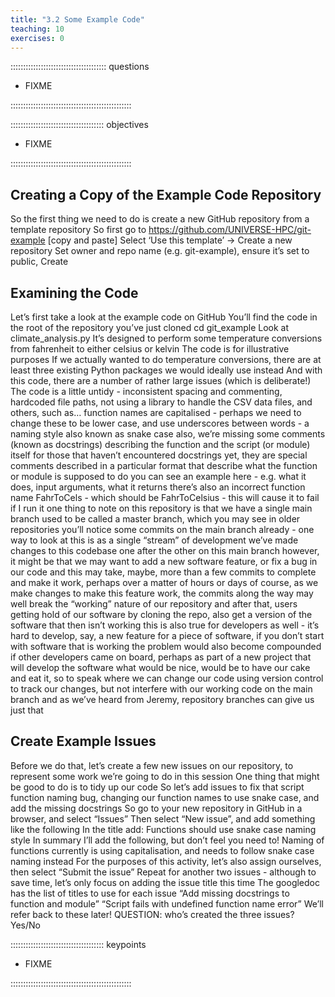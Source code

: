 ```yaml
---
title: "3.2 Some Example Code"
teaching: 10
exercises: 0
---
```


:::::::::::::::::::::::::::::::::::::: questions 

- FIXME

::::::::::::::::::::::::::::::::::::::::::::::::

::::::::::::::::::::::::::::::::::::: objectives

- FIXME

::::::::::::::::::::::::::::::::::::::::::::::::

## Creating a Copy of the Example Code Repository

So the first thing we need to do is create a new GitHub repository from a template repository
So first go to https://github.com/UNIVERSE-HPC/git-example [copy and paste]
Select ‘Use this template’ -> Create a new repository
Set owner and repo name (e.g. git-example), ensure it’s set to public, Create


## Examining the Code

Let’s first take a look at the example code on GitHub
You’ll find the code in the root of the repository you’ve just cloned
cd git_example
Look at climate_analysis.py
It’s designed to perform some temperature conversions from fahrenheit to either celsius or kelvin
The code is for illustrative purposes
If we actually wanted to do temperature conversions, there are at least three existing Python packages we would ideally use instead
And with this code, there are a number of rather large issues (which is deliberate!)
The code is a little untidy - inconsistent spacing and commenting, hardcoded file paths, not  using a library to handle the CSV data files, and others, such as…
function names are capitalised - perhaps we need to change these to be lower case, and use underscores between words - a naming style also known as snake case
also, we’re missing some comments (known as docstrings) describing the function and the script (or module) itself
for those that haven’t encountered docstrings yet, they are special comments described in a particular format that describe what the function or module is supposed to do
you can see an example here - e.g. what it does, input arguments, what it returns
there’s also an incorrect function name FahrToCels - which should be FahrToCelsius - this will cause it to fail if I run it
one thing to note on this repository is that we have a single main branch
used to be called a master branch, which you may see in older repositories
you’ll notice some commits on the main branch already - one way to look at this is as a single “stream” of development
we’ve made changes to this codebase one after the other on this main branch
however, it might be that we may want to add a new software feature, or fix a bug in our code
and this may take, maybe, more than a few commits to complete and make it work, perhaps over a matter of hours or days
of course, as we make changes to make this feature work, the commits along the way may well break the “working” nature of our repository
and after that, users getting hold of our software by cloning the repo, also get a version of the software that then isn’t working
this is also true for developers as well - it’s hard to develop, say, a new feature for a piece of software, if you don’t start with software that is working
the problem would also become compounded if other developers came on board, perhaps as part of a new project that will develop the software
what would be nice, would be to have our cake and eat it, so to speak
where we can change our code using version control to track our changes,
but not interfere with our working code on the main branch
and as we’ve heard from Jeremy, repository branches can give us just that

## Create Example Issues

Before we do that, let’s create a few new issues on our repository, to represent some work we’re going to do in this session
One thing that might be good to do is to tidy up our code
So let’s add issues to fix that script function naming bug, changing our function names to use snake case, and add the missing docstrings
So go to your new repository in GitHub in a browser, and select “Issues”
Then select “New issue”, and add something like the following
In the title add: Functions should use snake case naming style
In summary I’ll add the following, but don’t feel you need to!
Naming of functions currently is using capitalisation, and needs to follow snake case naming instead
For the purposes of this activity, let’s also assign ourselves, then select “Submit the issue”
Repeat for another two issues - although to save time, let’s only focus on adding the issue title this time
The googledoc has the list of titles to use for each issue
“Add missing docstrings to function and module”
“Script fails with undefined function name error”
We’ll refer back to these later!
QUESTION: who’s created the three issues? Yes/No


::::::::::::::::::::::::::::::::::::: keypoints 

- FIXME

::::::::::::::::::::::::::::::::::::::::::::::::
